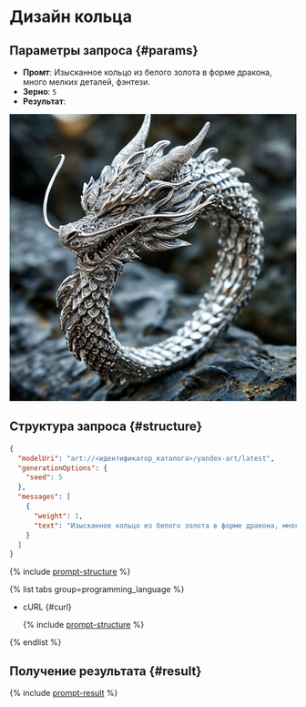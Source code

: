 # Дизайн кольца

## Параметры запроса {#params}

* **Промт**: Изысканное кольцо из белого золота в форме дракона, много мелких деталей, фэнтези.
* **Зерно**: `5`
* **Результат**:

![ideas-ring](../../../_assets/yandexgpt/ideas-ring.jpg)

## Структура запроса {#structure}

```json
{
  "modelUri": "art://<идентификатор_каталога>/yandex-art/latest",
  "generationOptions": {
    "seed": 5
  },
  "messages": [
    {
      "weight": 1,
      "text": "Изысканное кольцо из белого золота в форме дракона, много мелких деталей, фэнтези"
    }
  ]
}
```

{% include [prompt-structure](../../../_includes/foundation-models/yandexart/api-parameters.md) %}

{% list tabs group=programming_language %}

- cURL {#curl}

  {% include [prompt-structure](../../../_includes/foundation-models/yandexart/prompt-request.md) %}

{% endlist %}

## Получение результата {#result}

{% include [prompt-result](../../../_includes/foundation-models/yandexart/prompt-result.md) %}
